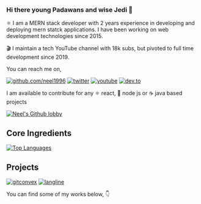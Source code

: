 ### Hi there young Padawans and wise Jedi 🌠

:atom_symbol: I am a MERN stack developer with 2 years experience in developing and deploying mern statck applications. I have been working on web development technologies since 2015.

:clapper: I maintain a tech YouTube channel with 18k subs, but pivoted to full time development since 2019. 

You can reach me on,

[![github.com/neel1996](https://img.shields.io/github/followers/neel1996?color=green&label=GITHUB&style=for-the-badge)](https://github.com/neel1996)
[![twitter](https://img.shields.io/twitter/follow/neeldev96?color=blue&label=twitter&logoColor=blue&style=for-the-badge)](https://twitter.com/neeldev96)
[![youtube](https://img.shields.io/static/v1?label=YOUTUBE&message=itassistors&color=red&style=for-the-badge)](https://www.youtube.com/user/itassistors)
[![dev.to](https://img.shields.io/static/v1?label=dev.to&message=neel1996&color=lightgrey&style=for-the-badge)](https://dev.to/neel1996)

I am available to contribute for any :atom_symbol: react, 🚀 node js or :coffee: java based projects 

[![Neel's Github lobby](https://github-readme-stats-git-master.neel1996.vercel.app/api?username=neel1996&count_private=true&show_icons=true&theme=cobalt)](https://github.com/neel1996?tab=repositories)

## Core Ingredients
[![Top Languages](https://github-readme-stats-git-master.neel1996.vercel.app/api/top-langs/?username=neel1996&hide=html,css)](https://github.com/neel1996)

## Projects

[![gitconvex](https://github-readme-stats-git-master.neel1996.vercel.app/api/pin/?username=neel1996&repo=gitconvex)](https://github.com/neel1996/gitconvex)
[![langline](https://github-readme-stats-git-master.neel1996.vercel.app/api/pin/?username=neel1996&repo=langline)](https://github.com/neel1996/langline)


You can find some of my works below, :point_down:
